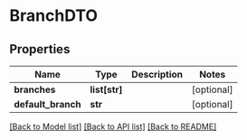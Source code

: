 # BranchDTO

## Properties
Name | Type | Description | Notes
------------ | ------------- | ------------- | -------------
**branches** | **list[str]** |  | [optional] 
**default_branch** | **str** |  | [optional] 

[[Back to Model list]](../README.md#documentation-for-models) [[Back to API list]](../README.md#documentation-for-api-endpoints) [[Back to README]](../README.md)


